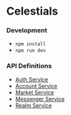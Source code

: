 # Celestials

### Development
- `npm install`
- `npm run dev`

### API Definitions
- [Auth Service](docs/auth.md)
- [Account Service](docs/account.md)
- [Market Service](docs/market.md)
- [Messenger Service](docs/messenger.md)
- [Realm Service](docs/realm.md)
